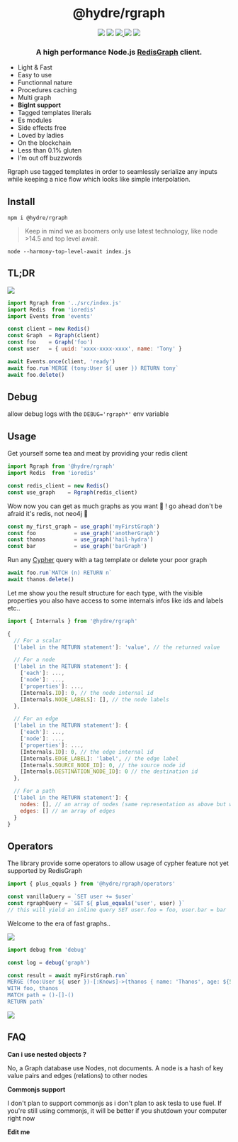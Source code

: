 <h1 align=center>@hydre/rgraph</h1>
<p align=center>
  <img src="https://img.shields.io/github/license/hydreio/rgraph.svg?style=for-the-badge" />
  <img src="https://img.shields.io/codecov/c/github/hydreio/rgraph/edge?logo=codecov&style=for-the-badge"/>
  <a href="https://www.npmjs.com/package/@hydre/rgraph">
    <img src="https://img.shields.io/npm/v/@hydre/rgraph.svg?logo=npm&style=for-the-badge" />
  </a>
  <img src="https://img.shields.io/npm/dw/@hydre/rgraph?logo=npm&style=for-the-badge" />
  <img src="https://img.shields.io/github/workflow/status/hydreio/rgraph/CI?logo=Github&style=for-the-badge" />
</p>

<h3 align=center>A high performance Node.js
  <a href="https://github.com/RedisGraph/RedisGraph" target="_blank">RedisGraph</a>
  client.
</h3>

- Light & Fast
- Easy to use
- Functionnal nature
- Procedures caching
- Multi graph
- **BigInt support**
- Tagged templates literals
- Es modules
- Side effects free
- Loved by ladies
- On the blockchain
- Less than 0.1% gluten
- I'm out off buzzwords

Rgraph use tagged templates in order to seamlessly serialize any inputs
while keeping a nice flow which looks like simple interpolation.

## Install

```
npm i @hydre/rgraph
```

> Keep in mind we as boomers only use latest technology, like node >14.5 and top level await.
```
node --harmony-top-level-await index.js
```

## TL;DR

![](https://i.imgur.com/huOrZnj.png)

```js
import Rgraph from '../src/index.js'
import Redis  from 'ioredis'
import Events from 'events'

const client = new Redis()
const Graph  = Rgraph(client)
const foo    = Graph('foo')
const user   = { uuid: 'xxxx-xxxx-xxxx', name: 'Tony' }

await Events.once(client, 'ready')
await foo.run`MERGE (tony:User ${ user }) RETURN tony`
await foo.delete()
```

## Debug

allow debug logs with the `DEBUG='rgraph*'` env variable

## Usage

Get yourself some tea and meat by providing your redis client

```js
import Rgraph from '@hydre/rgraph'
import Redis  from 'ioredis'

const redis_client = new Redis()
const use_graph    = Rgraph(redis_client)
```

Wow now you can get as much graphs as you want 💃 !
go ahead don't be afraid it's redis, not neo4j 🦐

```js
const my_first_graph = use_graph('myFirstGraph')
const foo            = use_graph('anotherGraph')
const thanos         = use_graph('hail-hydra')
const bar            = use_graph('barGraph')
```

Run any [Cypher](https://neo4j.com/docs/cypher-manual/current/) query with a tag template or delete your poor graph
```js
await foo.run`MATCH (n) RETURN n`
await thanos.delete()
```

Let me show you the result structure for each type, with the visible properties
you also have access to some internals infos like ids and labels etc..

```js
import { Internals } from '@hydre/rgraph'

{
  // For a scalar
  ['label in the RETURN statement']: 'value', // the returned value

  // For a node
  ['label in the RETURN statement']: {
    ['each']: ...,
    ['node']: ...,
    ['properties']: ...,
    [Internals.ID]: 0, // the node internal id
    [Internals.NODE_LABELS]: [], // the node labels
  },

  // For an edge
  ['label in the RETURN statement']: {
    ['each']: ...,
    ['node']: ...,
    ['properties']: ...,
    [Internals.ID]: 0, // the edge internal id
    [Internals.EDGE_LABEL]: 'label', // the edge label
    [Internals.SOURCE_NODE_ID]: 0, // the source node id
    [Internals.DESTINATION_NODE_ID]: 0 // the destination id
  },

  // For a path
  ['label in the RETURN statement']: {
    nodes: [], // an array of nodes (same representation as above but without the return label)
    edges: [] // an array of edges
  }
}
```

## Operators

The library provide some operators to allow usage of cypher feature not yet supported by RedisGraph

```js
import { plus_equals } from '@hydre/rgraph/operators'

const vanillaQuery = `SET user += $user`
const rgraphQuery = `SET ${ plus_equals('user', user) }`
// this will yield an inline query SET user.foo = foo, user.bar = bar
```

Welcome to the era of fast graphs..

![](https://forthebadge.com/images/badges/certified-snoop-lion.svg)

```js
import debug from 'debug'

const log = debug('graph')

const result = await myFirstGraph.run`
MERGE (foo:User ${ user })-[:Knows]->(thanos { name: 'Thanos', age: ${5 + 5}, a: ${true}, b: ${922337203}, c: ${51.000000000016} })
WITH foo, thanos
MATCH path = ()-[]-()
RETURN path`
```
![](https://i.imgur.com/XYArfbr.png)

## FAQ

**Can i use nested objects ?**

No, a Graph database use Nodes, not documents. A node is a hash of key value pairs
and edges (relations) to other nodes

**Commonjs support**

I don't plan to support commonjs as i don't plan to ask tesla to use fuel.
If you're still using commonjs, it will be better if you shutdown your computer right now

**Edit me**

